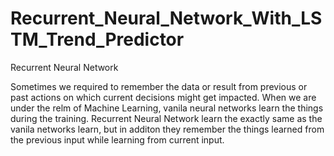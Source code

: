 # Recurrent_Neural_Network_With_LSTM_Trend_Predictor


Recurrent Neural Network


Sometimes we required to remember the data or result from previous or past
actions on which current decisions might get impacted. When we are under the relm
of Machine Learning, vanila neural networks learn the things during the training.
Recurrent Neural Network learn the exactly same as the vanila networks learn, but in additon
they remember the things learned from the previous input while learning from current input.
